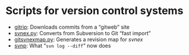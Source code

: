 # Scripts for version control systems #

* [gitrip](gitrip): Downloads commits from a “gitweb” site
* [svnex.py](svnex.py): Converts from Subversion to Git “fast import”
* [gitsvnexmap.py](gitsvnexmap.py): Generates a revision map for _svnex_
* [svnp](svnp): What “``svn log --diff``” now does
